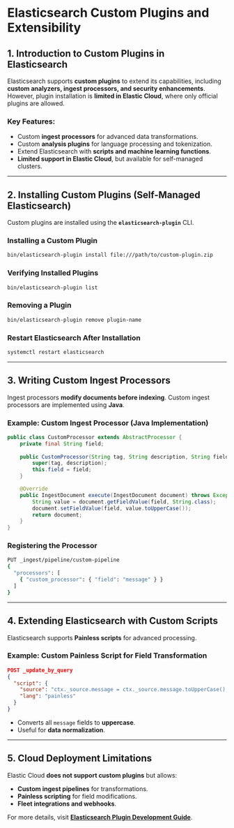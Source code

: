 # Elasticsearch Custom Plugins and Extensibility

## **1. Introduction to Custom Plugins in Elasticsearch**
Elasticsearch supports **custom plugins** to extend its capabilities, including **custom analyzers, ingest processors, and security enhancements**. However, plugin installation is **limited in Elastic Cloud**, where only official plugins are allowed.

### **Key Features:**
- Custom **ingest processors** for advanced data transformations.
- Custom **analysis plugins** for language processing and tokenization.
- Extend Elasticsearch with **scripts and machine learning functions**.
- **Limited support in Elastic Cloud**, but available for self-managed clusters.

---

## **2. Installing Custom Plugins (Self-Managed Elasticsearch)**
Custom plugins are installed using the **`elasticsearch-plugin`** CLI.

### **Installing a Custom Plugin**
```sh
bin/elasticsearch-plugin install file:///path/to/custom-plugin.zip
```

### **Verifying Installed Plugins**
```sh
bin/elasticsearch-plugin list
```

### **Removing a Plugin**
```sh
bin/elasticsearch-plugin remove plugin-name
```

### **Restart Elasticsearch After Installation**
```sh
systemctl restart elasticsearch
```

---

## **3. Writing Custom Ingest Processors**
Ingest processors **modify documents before indexing**. Custom ingest processors are implemented using **Java**.

### **Example: Custom Ingest Processor (Java Implementation)**
```java
public class CustomProcessor extends AbstractProcessor {
    private final String field;
    
    public CustomProcessor(String tag, String description, String field) {
        super(tag, description);
        this.field = field;
    }

    @Override
    public IngestDocument execute(IngestDocument document) throws Exception {
        String value = document.getFieldValue(field, String.class);
        document.setFieldValue(field, value.toUpperCase());
        return document;
    }
}
```
### **Registering the Processor**
```sh
PUT _ingest/pipeline/custom-pipeline
{
  "processors": [
    { "custom_processor": { "field": "message" } }
  ]
}
```

---

## **4. Extending Elasticsearch with Custom Scripts**
Elasticsearch supports **Painless scripts** for advanced processing.

### **Example: Custom Painless Script for Field Transformation**
```json
POST _update_by_query
{
  "script": {
    "source": "ctx._source.message = ctx._source.message.toUpperCase();",
    "lang": "painless"
  }
}
```
- Converts all `message` fields to **uppercase**.
- Useful for **data normalization**.

---

## **5. Cloud Deployment Limitations**
Elastic Cloud **does not support custom plugins** but allows:
- **Custom ingest pipelines** for transformations.
- **Painless scripting** for field modifications.
- **Fleet integrations and webhooks**.

For more details, visit **[Elasticsearch Plugin Development Guide](https://www.elastic.co/guide/en/elasticsearch/plugins/current/index.html)**.
